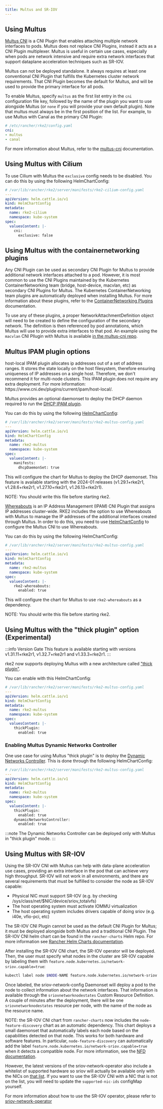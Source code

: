 ```yaml
---
title: Multus and SR-IOV
---
```



## Using Multus

[Multus CNI](https://github.com/k8snetworkplumbingwg/multus-cni) is a CNI Plugin that enables attaching multiple network interfaces to pods. Multus does not replace CNI Plugins, instead it acts as a CNI Plugin multiplexer. Multus is useful in certain use cases, especially when pods are network intensive and require extra network interfaces that support dataplane acceleration techniques such as SR-IOV.

Multus can not be deployed standalone. It always requires at least one conventional CNI Plugin that fulfills the Kubernetes cluster network requirements. That CNI Plugin becomes the default for Multus, and will be used to provide the primary interface for all pods.

To enable Multus, specify `multus` as the first list entry in the `cni` configuration file key, followed by the name of the plugin you want to use alongside Multus (or `none` if you will provide your own default plugin). Note that multus must always be in the first position of the list. For example, to use Multus with Canal as the primary CNI Plugin:

```yaml
# /etc/rancher/rke2/config.yaml
cni:
- multus
- canal
```

For more information about Multus, refer to the [multus-cni](https://github.com/k8snetworkplumbingwg/multus-cni/tree/master/docs) documentation.

## Using Multus with Cilium

To use Cilium with Multus the `exclusive` config needs to be disabled.
You can do this by using the following HelmChartConfig:

```yaml
# /var/lib/rancher/rke2/server/manifests/rke2-cilium-config.yaml
---
apiVersion: helm.cattle.io/v1
kind: HelmChartConfig
metadata:
  name: rke2-cilium
  namespace: kube-system
spec:
  valuesContent: |-
    cni:
      exclusive: false
```

## Using Multus with the containernetworking plugins

Any CNI Plugin can be used as secondary CNI Plugin for Multus to provide additional network interfaces attached to a pod. However, it is most common to use the CNI Plugins maintained by the Kubernetes ContainerNetworking team (bridge, host-device, macvlan, etc) as secondary CNI Plugins for Multus. The Kubernetes ContainerNetworking team plugins are automatically deployed when installing Multus. For more information about these plugins, refer to the [ContainerNetworking Plugins](https://www.cni.dev/plugins/current) documentation.

To use any of these plugins, a proper NetworkAttachmentDefinition object will need to be created to define the configuration of the secondary network. The definition is then referenced by pod annotations, which Multus will use to provide extra interfaces to that pod. An example using the `macvlan` CNI Pllugin with Multus is available [in the multus-cni repo](https://github.com/k8snetworkplumbingwg/multus-cni/blob/master/docs/quickstart.md#storing-a-configuration-as-a-custom-resource).

## Multus IPAM plugin options

<Tabs groupId="MultusIPAMplugins">
<TabItem value="host-local" default>
host-local IPAM plugin allocates ip addresses out of a set of address ranges. It stores the state locally on the host filesystem, therefore ensuring uniqueness of IP addresses on a single host. Therefore, we don't recommend it for multi-node clusters. This IPAM plugin does not require any extra deployment. For more information: https://www.cni.dev/plugins/current/ipam/host-local/.
</TabItem>
<TabItem value="Multus DHCP daemon">

Multus provides an optional daemonset to deploy the DHCP daemon required to run the [DHCP IPAM plugin](https://www.cni.dev/plugins/current/ipam/dhcp/).

You can do this by using the following [HelmChartConfig](../add-ons/helm.md#customizing-packaged-components-with-helmchartconfig):
```yaml
# /var/lib/rancher/rke2/server/manifests/rke2-multus-config.yaml
---
apiVersion: helm.cattle.io/v1
kind: HelmChartConfig
metadata:
  name: rke2-multus
  namespace: kube-system
spec:
  valuesContent: |-
    manifests:
      dhcpDaemonSet: true
```

This will configure the chart for Multus to deploy the DHCP daemonset.
This feature is available starting with the 2024-01 releases (v1.29.1+rke2r1, v1.28.6+rke2r1, v1.27.10+rke2r1, v1.26.13+rke2r1).

NOTE: You should write this file before starting rke2.
</TabItem>
<TabItem value="Whereabouts">

[Whereabouts](https://github.com/k8snetworkplumbingwg/whereabouts) is an IP Address Management (IPAM) CNI Plugin that assigns IP addresses cluster-wide.
RKE2 includes the option to use Whereabouts with Multus to manage the IP addresses of the additional interfaces created through Multus.
In order to do this, you need to use [HelmChartConfig](../add-ons/helm.md#customizing-packaged-components-with-helmchartconfig) to configure the Multus CNI to use Whereabouts.

You can do this by using the following HelmChartConfig:

```yaml
# /var/lib/rancher/rke2/server/manifests/rke2-multus-config.yaml
---
apiVersion: helm.cattle.io/v1
kind: HelmChartConfig
metadata:
  name: rke2-multus
  namespace: kube-system
spec:
  valuesContent: |-
    rke2-whereabouts:
      enabled: true
```

This will configure the chart for Multus to use `rke2-whereabouts` as a dependency.

NOTE: You should write this file before starting rke2.
</TabItem>
</Tabs>

## Using Multus with the "thick plugin" option (Experimental)
:::info Version Gate
This feature is available starting with versions v1.31.11+rke2r1, v1.32.7+rke2r1 and v1.33.3+rke2r1.
:::

rke2 now supports deploying Multus with a new architecture called ["thick plugin"](https://github.com/k8snetworkplumbingwg/multus-cni/blob/master/docs/thick-plugin.md).

You can enable with this HelmChartConfig:
```yaml
# /var/lib/rancher/rke2/server/manifests/rke2-multus-config.yaml
---
apiVersion: helm.cattle.io/v1
kind: HelmChartConfig
metadata:
  name: rke2-multus
  namespace: kube-system
spec:
  valuesContent: |-
    thickPlugin:
      enabled: true
```

### Enabling Multus Dynamic Networks Controller
One use case for using Multus "thick plugin" is to deploy the [Dynamic Networks Controller](https://github.com/k8snetworkplumbingwg/multus-dynamic-networks-controller). This is done through the following HelmChartConfig:

```yaml
# /var/lib/rancher/rke2/server/manifests/rke2-multus-config.yaml
---
apiVersion: helm.cattle.io/v1
kind: HelmChartConfig
metadata:
  name: rke2-multus
  namespace: kube-system
spec:
  valuesContent: |-
    thickPlugin:
      enabled: true
    dynamicNetworksController:
      enabled: true
```
:::note
The Dynamic Networks Controller can be deployed only with Multus in "thick plugin" mode. 
:::

## Using Multus with SR-IOV

Using the SR-IOV CNI with Multus can help with data-plane acceleration use cases, providing an extra interface in the pod that can achieve very high throughput. SR-IOV will not work in all environments, and there are several requirements
that must be fulfilled to consider the node as SR-IOV capable:

* Physical NIC must support SR-IOV (e.g. by checking /sys/class/net/$NIC/device/sriov_totalvfs)
* The host operating system must activate IOMMU virtualization
* The host operating system includes drivers capable of doing sriov (e.g. i40e, vfio-pci, etc)

The SR-IOV CNI Plugin cannot be used as the default CNI Plugin for Multus; it must be deployed alongside both Multus and a traditional CNI Plugin. The SR-IOV CNI helm chart can be found in the `rancher-charts` Helm repo. For more information see [Rancher Helm Charts documentation](https://ranchermanager.docs.rancher.com/pages-for-subheaders/helm-charts-in-rancher).

After installing the SR-IOV CNI chart, the SR-IOV operator will be deployed. Then, the user must specify what nodes in the cluster are SR-IOV capable by labeling them with `feature.node.kubernetes.io/network-sriov.capable=true`:

```bash
kubectl label node $NODE-NAME feature.node.kubernetes.io/network-sriov.capable=true
```

Once labeled, the sriov-network-config Daemonset will deploy a pod to the node to collect information about the network interfaces. That information is available through the `sriovnetworknodestates` Custom Resource Definition. A couple of
minutes after the deployment, there will be one `sriovnetworknodestates` resource per node, with the name of the node as the resource name.

NOTE: the SR-IOV CNI chart from `rancher-charts` now includes the `node-feature-discovery` chart as an automatic dependency. This chart deploys a small daemonset that automatically labels each node based on the capabilities detected on that node. This works for both hardware and software features. In particular, `node-feature-discovery` can automatically add the label `feature.node.kubernetes.io/network-sriov.capable=true` when it detects a compatible node.
For more information, see the [NFD documentation](https://kubernetes-sigs.github.io/node-feature-discovery/v0.11/get-started/introduction.html).

However, the latest versions of the sriov-network-operator also include a whitelist of supported hardware so sriov will actually be available only with the NICs on [that list](https://github.com/k8snetworkplumbingwg/sriov-network-operator/blob/master/doc/supported-hardware.md). If you want to use the SR-IOV CNI with a NIC that is not on the list, you will need to update the `supported-nic-ids` configMap yourself.

For more information about how to use the SR-IOV operator, please refer to [sriov-network-operator](https://github.com/k8snetworkplumbingwg/sriov-network-operator/blob/master/doc/quickstart.md#configuration)
